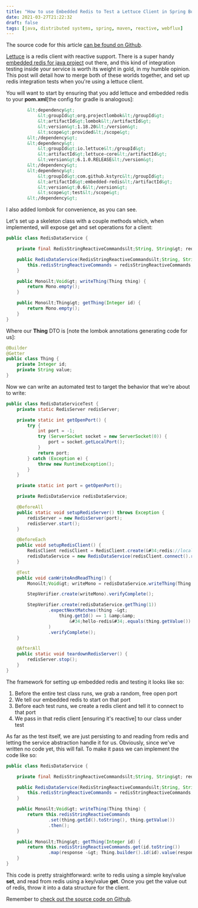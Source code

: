 ```yaml
---
title: "How to use Embedded Redis to Test a Lettuce Client in Spring Boot Webflux"
date: 2021-03-27T21:22:32
draft: false
tags: [java, distributed systems, spring, maven, reactive, webflux]
---
```


The source code for this article [can be found on Github](https://github.com/nfisher23/reactive-programming-webflux/tree/master/reactive-redis).

[Lettuce](https://github.com/lettuce-io/lettuce-core) is a redis client with reactive support. There is a super handy [embedded redis for java project](https://github.com/kstyrc/embedded-redis) out there, and this kind of integration testing inside your service is worth its weight in gold, in my humble opinion. This post will detail how to merge both of these worlds together, and set up redis integration tests when you&#39;re using a lettuce client.

You will want to start by ensuring that you add lettuce and embedded redis to your **pom.xml**\[the config for gradle is analogous\]:

```xml
        &lt;dependency&gt;
            &lt;groupId&gt;org.projectlombok&lt;/groupId&gt;
            &lt;artifactId&gt;lombok&lt;/artifactId&gt;
            &lt;version&gt;1.18.20&lt;/version&gt;
            &lt;scope&gt;provided&lt;/scope&gt;
        &lt;/dependency&gt;
        &lt;dependency&gt;
            &lt;groupId&gt;io.lettuce&lt;/groupId&gt;
            &lt;artifactId&gt;lettuce-core&lt;/artifactId&gt;
            &lt;version&gt;6.1.0.RELEASE&lt;/version&gt;
        &lt;/dependency&gt;
        &lt;dependency&gt;
            &lt;groupId&gt;com.github.kstyrc&lt;/groupId&gt;
            &lt;artifactId&gt;embedded-redis&lt;/artifactId&gt;
            &lt;version&gt;0.6&lt;/version&gt;
            &lt;scope&gt;test&lt;/scope&gt;
        &lt;/dependency&gt;

```

I also added lombok for convenience, as you can see.

Let&#39;s set up a skeleton class with a couple methods which, when implemented, will expose get and set operations for a client:

```java
public class RedisDataService {

    private final RedisStringReactiveCommands&lt;String, String&gt; redisStringReactiveCommands;

    public RedisDataService(RedisStringReactiveCommands&lt;String, String&gt; redisStringReactiveCommands) {
        this.redisStringReactiveCommands = redisStringReactiveCommands;
    }

    public Mono&lt;Void&gt; writeThing(Thing thing) {
        return Mono.empty();
    }

    public Mono&lt;Thing&gt; getThing(Integer id) {
        return Mono.empty();
    }
}

```

Where our **Thing** DTO is \[note the lombok annotations generating code for us\]:

```java
@Builder
@Getter
public class Thing {
    private Integer id;
    private String value;
}

```

Now we can write an automated test to target the behavior that we&#39;re about to write:

```java
public class RedisDataServiceTest {
    private static RedisServer redisServer;

    private static int getOpenPort() {
        try {
            int port = -1;
            try (ServerSocket socket = new ServerSocket(0)) {
                port = socket.getLocalPort();
            }
            return port;
        } catch (Exception e) {
            throw new RuntimeException();
        }
    }

    private static int port = getOpenPort();

    private RedisDataService redisDataService;

    @BeforeAll
    public static void setupRedisServer() throws Exception {
        redisServer = new RedisServer(port);
        redisServer.start();
    }

    @BeforeEach
    public void setupRedisClient() {
        RedisClient redisClient = RedisClient.create(&#34;redis://localhost:&#34; &#43; port);
        redisDataService = new RedisDataService(redisClient.connect().reactive());
    }

    @Test
    public void canWriteAndReadThing() {
        Mono&lt;Void&gt; writeMono = redisDataService.writeThing(Thing.builder().id(1).value(&#34;hello-redis&#34;).build());

        StepVerifier.create(writeMono).verifyComplete();

        StepVerifier.create(redisDataService.getThing(1))
                .expectNextMatches(thing -&gt;
                    thing.getId() == 1 &amp;&amp;
                        &#34;hello-redis&#34;.equals(thing.getValue())
                )
                .verifyComplete();
    }

    @AfterAll
    public static void teardownRedisServer() {
        redisServer.stop();
    }
}

```

The framework for setting up embedded redis and testing it looks like so:

1. Before the entire test class runs, we grab a random, free open port
2. We tell our embedded redis to start on that port
3. Before each test runs, we create a redis client and tell it to connect to that port
4. We pass in that redis client \[ensuring it&#39;s reactive\] to our class under test

As far as the test itself, we are just persisting to and reading from redis and letting the service abstraction handle it for us. Obviously, since we&#39;ve written no code yet, this will fail. To make it pass we can implement the code like so:

```java
public class RedisDataService {

    private final RedisStringReactiveCommands&lt;String, String&gt; redisStringReactiveCommands;

    public RedisDataService(RedisStringReactiveCommands&lt;String, String&gt; redisStringReactiveCommands) {
        this.redisStringReactiveCommands = redisStringReactiveCommands;
    }

    public Mono&lt;Void&gt; writeThing(Thing thing) {
        return this.redisStringReactiveCommands
                .set(thing.getId().toString(), thing.getValue())
                .then();
    }

    public Mono&lt;Thing&gt; getThing(Integer id) {
        return this.redisStringReactiveCommands.get(id.toString())
                .map(response -&gt; Thing.builder().id(id).value(response).build());
    }
}

```

This code is pretty straightforward: write to redis using a simple key/value **set**, and read from redis using a key/value **get**. Once you get the value out of redis, throw it into a data structure for the client.

Remember to [check out the source code on Github](https://github.com/nfisher23/reactive-programming-webflux/tree/master/reactive-redis).
